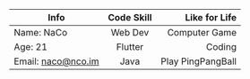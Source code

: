 Info|Code Skill|Like for Life
--|:--:|--:
Name: NaCo|Web Dev| Computer Game
Age: 21|Flutter| Coding
Email: naco@nco.im|Java| Play PingPangBall